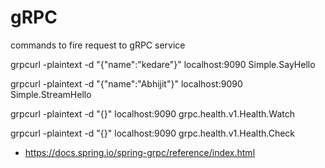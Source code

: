# gRPC 

commands to fire request to gRPC service

grpcurl -plaintext -d "{\"name\":\"kedare\"}" localhost:9090 Simple.SayHello

grpcurl -plaintext -d "{\"name\":\"Abhijit\"}" localhost:9090 Simple.StreamHello

grpcurl -plaintext -d "{}" localhost:9090 grpc.health.v1.Health.Watch

grpcurl -plaintext -d "{}" localhost:9090 grpc.health.v1.Health.Check

* https://docs.spring.io/spring-grpc/reference/index.html
